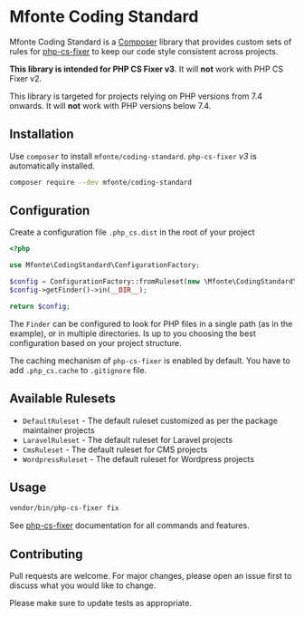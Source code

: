 # Mfonte Coding Standard

Mfonte Coding Standard is a [Composer](https://getcomposer.org) library that provides custom sets of rules
for [php-cs-fixer](https://github.com/FriendsOfPHP/PHP-CS-Fixer) to keep our code style consistent across projects.

**This library is intended for PHP CS Fixer v3**. It will **not** work with PHP CS Fixer v2.

This library is targeted for projects relying on PHP versions from 7.4 onwards. It will **not** work with PHP versions below 7.4.

## Installation

Use `composer` to install `mfonte/coding-standard`. `php-cs-fixer` _v3_ is automatically installed.

```bash
composer require --dev mfonte/coding-standard
```

## Configuration

Create a configuration file `.php_cs.dist` in the root of your project

```php
<?php

use Mfonte\CodingStandard\ConfigurationFactory;

$config = ConfigurationFactory::fromRuleset(new \Mfonte\CodingStandard\Ruleset\DefaultRuleset());
$config->getFinder()->in(__DIR__);

return $config;
```

The `Finder` can be configured to look for PHP files in a single path (as in the example), or in multiple directories.
Is up to you choosing the best configuration based on your project structure.

The caching mechanism of `php-cs-fixer` is enabled by default. You have to add `.php_cs.cache` to `.gitignore` file.

## Available Rulesets

- `DefaultRuleset` - The default ruleset customized as per the package maintainer projects
- `LaravelRuleset` - The default ruleset for Laravel projects
- `CmsRuleset` - The default ruleset for CMS projects
- `WordpressRuleset` - The default ruleset for Wordpress projects

## Usage

```bash
vendor/bin/php-cs-fixer fix
```

See [php-cs-fixer](https://github.com/FriendsOfPHP/PHP-CS-Fixer#usage) documentation for all commands and features.

## Contributing

Pull requests are welcome. For major changes, please open an issue first to discuss what you would like to change.

Please make sure to update tests as appropriate.
